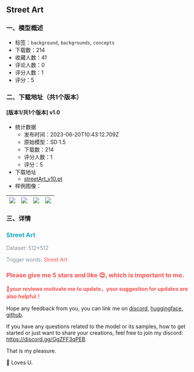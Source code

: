 ## Street Art
### 一、模型概述

- 标签：`background`, `backgrounds`, `concepts`
- 下载数：214
- 收藏人数：41
- 评论人数：0
- 评分人数：1
- 评分：5

### 二、下载地址（共1个版本）

#### [版本1/共1个版本] v1.0

- 统计数据
  - 发布时间：2023-06-20T10:43:12.709Z
  - 原始模型：SD 1.5
  - 下载数：214
  - 评分人数：1
  - 评分：5
- 下载地址
  - [streetArt_v10.pt](https://civitai.com/api/download/models/100157)
- 样例图像：

| <img src="https://image.civitai.com/xG1nkqKTMzGDvpLrqFT7WA/a33e0fa6-256a-407c-823e-0f86f121077d/width=450/1218011.jpeg" /> | <img src="https://image.civitai.com/xG1nkqKTMzGDvpLrqFT7WA/2663b2c9-7650-4158-9351-f61664ef9eec/width=450/1218002.jpeg" /> | <img src="https://image.civitai.com/xG1nkqKTMzGDvpLrqFT7WA/cd029b5b-9767-4673-af3a-369a22330bfa/width=450/1218000.jpeg" /> | <img src="https://image.civitai.com/xG1nkqKTMzGDvpLrqFT7WA/b9fe3244-e989-40e4-b7ee-6230533fe51c/width=450/1218012.jpeg" /> |
| ---- | ---- | ---- | ---- |


### 三、详情
<h3 id="heading-44"><span style="color:rgb(21, 170, 191)">Street Art</span></h3><p></p><p><span style="color:rgb(134, 142, 150)">Dataset: 512*512</span></p><p><span style="color:rgb(134, 142, 150)">Trigger words: </span><span style="color:rgb(250, 82, 82)">Street Art</span></p><p></p><h3 id="please-give-me-5-stars-and-like-which-is-important-to-me"><strong><span style="color:rgb(250, 82, 82)">Please give me 5 stars and like 😍, which is important to me.</span></strong></h3><p><strong><span style="color:rgb(250, 82, 82)">🎉your reviews motivate me to update，your suggestion for updates are also helpful！</span></strong></p><p>Hope any feedback from you, you can link me on <a target="_blank" rel="ugc" href="https://discord.gg/DkZNjeMZuV">discord</a>, <a target="_blank" rel="ugc" href="https://huggingface.co/can34/Modill">huggingface</a>, <a target="_blank" rel="ugc" href="https://github.com/cccancc">github</a>.</p><p></p><p>If you have any questions related to the model or its samples, how to get started or just want to share your creations, feel free to join my discord:  <a target="_blank" rel="ugc" href="https://discord.gg/GgZFF3qPEB">https://discord.gg/GgZFF3qPEB</a></p><p>That is my pleasure.</p><p>🌸 Loves U.</p>